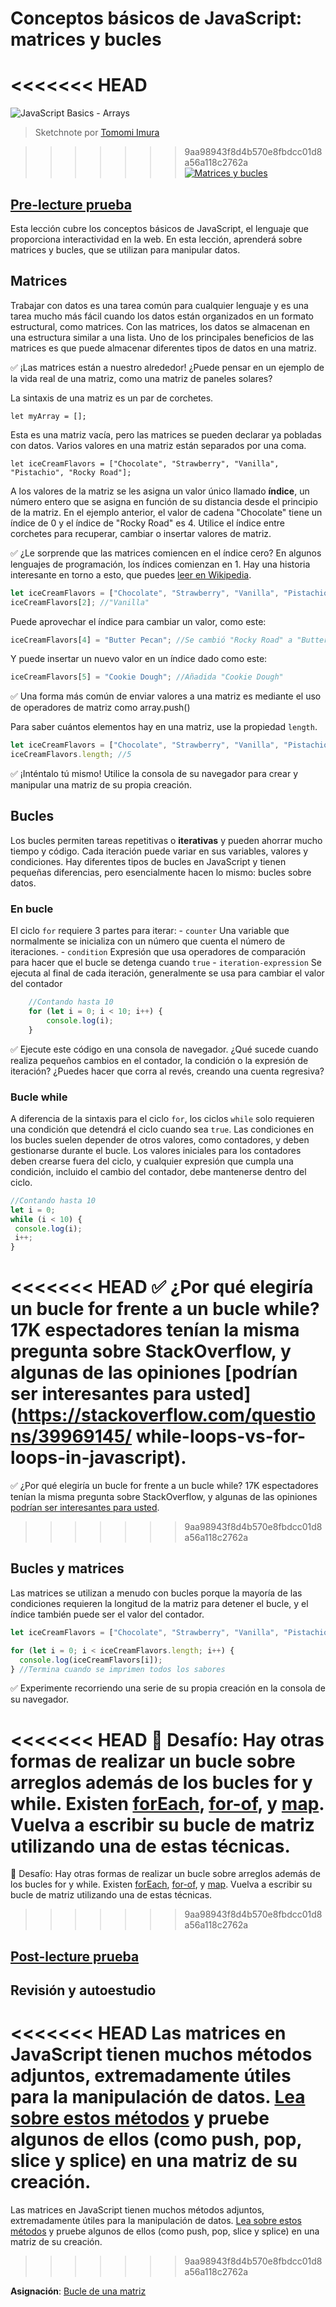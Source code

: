 # Conceptos básicos de JavaScript: matrices y bucles

<<<<<<< HEAD
=======
![JavaScript Basics - Arrays](/sketchnotes/webdev101-js-arrays.png)
> Sketchnote por [Tomomi Imura](https://twitter.com/girlie_mac)

>>>>>>> 9aa98943f8d4b570e8fbdcc01d8a56a118c2762a
[![Matrices y bucles](https://img.youtube.com/vi/Q_CRM2lXXBg/0.jpg)](https://youtube.com/watch?v=Q_CRM2lXXBg "Matrices y bucles")


## [Pre-lecture prueba](https://nice-beach-0fe9e9d0f.azurestaticapps.net/quiz/13)

Esta lección cubre los conceptos básicos de JavaScript, el lenguaje que proporciona interactividad en la web. En esta lección, aprenderá sobre matrices y bucles, que se utilizan para manipular datos.

## Matrices

Trabajar con datos es una tarea común para cualquier lenguaje y es una tarea mucho más fácil cuando los datos están organizados en un formato estructural, como matrices. Con las matrices, los datos se almacenan en una estructura similar a una lista. Uno de los principales beneficios de las matrices es que puede almacenar diferentes tipos de datos en una matriz.

✅ ¡Las matrices están a nuestro alrededor! ¿Puede pensar en un ejemplo de la vida real de una matriz, como una matriz de paneles solares?

La sintaxis de una matriz es un par de corchetes.

`let myArray = [];`

Esta es una matriz vacía, pero las matrices se pueden declarar ya pobladas con datos. Varios valores en una matriz están separados por una coma.

`let iceCreamFlavors = ["Chocolate", "Strawberry", "Vanilla", "Pistachio", "Rocky Road"];`

A los valores de la matriz se les asigna un valor único llamado **índice**, un número entero que se asigna en función de su distancia desde el principio de la matriz. En el ejemplo anterior, el valor de cadena "Chocolate" tiene un índice de 0 y el índice de "Rocky Road" es 4. Utilice el índice entre corchetes para recuperar, cambiar o insertar valores de matriz.

✅ ¿Le sorprende que las matrices comiencen en el índice cero? En algunos lenguajes de programación, los índices comienzan en 1. Hay una historia interesante en torno a esto, que puedes [leer en Wikipedia](https://en.wikipedia.org/wiki/Zero-based_numbering).

```javascript
let iceCreamFlavors = ["Chocolate", "Strawberry", "Vanilla", "Pistachio", "Rocky Road"];
iceCreamFlavors[2]; //"Vanilla"
```

Puede aprovechar el índice para cambiar un valor, como este:

```javascript
iceCreamFlavors[4] = "Butter Pecan"; //Se cambió "Rocky Road" a "Butter Pecan"
```

Y puede insertar un nuevo valor en un índice dado como este:

```javascript
iceCreamFlavors[5] = "Cookie Dough"; //Añadida "Cookie Dough"
```

✅ Una forma más común de enviar valores a una matriz es mediante el uso de operadores de matriz como array.push()

Para saber cuántos elementos hay en una matriz, use la propiedad `length`.

```javascript
let iceCreamFlavors = ["Chocolate", "Strawberry", "Vanilla", "Pistachio", "Rocky Road"];
iceCreamFlavors.length; //5
```

✅ ¡Inténtalo tú mismo! Utilice la consola de su navegador para crear y manipular una matriz de su propia creación.

## Bucles

Los bucles permiten tareas repetitivas o **iterativas** y pueden ahorrar mucho tiempo y código. Cada iteración puede variar en sus variables, valores y condiciones. Hay diferentes tipos de bucles en JavaScript y tienen pequeñas diferencias, pero esencialmente hacen lo mismo: bucles sobre datos.

### En bucle

El ciclo `for` requiere 3 partes para iterar:
     - `counter` Una variable que normalmente se inicializa con un número que cuenta el número de iteraciones.
     - `condition` Expresión que usa operadores de comparación para hacer que el bucle se detenga cuando `true`
     - `iteration-expression` Se ejecuta al final de cada iteración, generalmente se usa para cambiar el valor del contador

  
```javascript
    //Contando hasta 10
    for (let i = 0; i < 10; i++) {
        console.log(i);
    }
```

✅ Ejecute este código en una consola de navegador. ¿Qué sucede cuando realiza pequeños cambios en el contador, la condición o la expresión de iteración? ¿Puedes hacer que corra al revés, creando una cuenta regresiva?

### Bucle while

A diferencia de la sintaxis para el ciclo `for`, los ciclos `while` solo requieren una condición que detendrá el ciclo cuando sea `true`. Las condiciones en los bucles suelen depender de otros valores, como contadores, y deben gestionarse durante el bucle. Los valores iniciales para los contadores deben crearse fuera del ciclo, y cualquier expresión que cumpla una condición, incluido el cambio del contador, debe mantenerse dentro del ciclo.

```javascript
//Contando hasta 10
let i = 0;
while (i < 10) {
 console.log(i);
 i++;
}
```

<<<<<<< HEAD
✅ ¿Por qué elegiría un bucle for frente a un bucle while? 17K espectadores tenían la misma pregunta sobre StackOverflow, y algunas de las opiniones [podrían ser interesantes para usted](https://stackoverflow.com/questions/39969145/ while-loops-vs-for-loops-in-javascript).
=======
✅ ¿Por qué elegiría un bucle for frente a un bucle while? 17K espectadores tenían la misma pregunta sobre StackOverflow, y algunas de las opiniones [podrían ser interesantes para usted](https://stackoverflow.com/questions/39969145/while-loops-vs-for-loops-in-javascript).
>>>>>>> 9aa98943f8d4b570e8fbdcc01d8a56a118c2762a

## Bucles y matrices

Las matrices se utilizan a menudo con bucles porque la mayoría de las condiciones requieren la longitud de la matriz para detener el bucle, y el índice también puede ser el valor del contador.

```javascript
let iceCreamFlavors = ["Chocolate", "Strawberry", "Vanilla", "Pistachio", "Rocky Road"];

for (let i = 0; i < iceCreamFlavors.length; i++) {
  console.log(iceCreamFlavors[i]);
} //Termina cuando se imprimen todos los sabores
```

✅ Experimente recorriendo una serie de su propia creación en la consola de su navegador.

<<<<<<< HEAD
🚀 Desafío: Hay otras formas de realizar un bucle sobre arreglos además de los bucles for y while. Existen [forEach](https://developer.mozilla.org/en-US/docs/Web/JavaScript/Reference/Global_Objects/Array/forEach), [for-of](https://developer.mozilla.org/en-US/docs/Web/JavaScript/Reference/Statements/for...of), y [map](https://developer.mozilla.org/en-US/docs/Web/JavaScript/Reference/Global_Objects/Array/map). Vuelva a escribir su bucle de matriz utilizando una de estas técnicas.
=======
🚀 Desafío: Hay otras formas de realizar un bucle sobre arreglos además de los bucles for y while. Existen [forEach](https://developer.mozilla.org/docs/Web/JavaScript/Reference/Global_Objects/Array/forEach), [for-of](https://developer.mozilla.org/docs/Web/JavaScript/Reference/Statements/for...of), y [map](https://developer.mozilla.org/docs/Web/JavaScript/Reference/Global_Objects/Array/map). Vuelva a escribir su bucle de matriz utilizando una de estas técnicas.
>>>>>>> 9aa98943f8d4b570e8fbdcc01d8a56a118c2762a

## [Post-lecture prueba](https://nice-beach-0fe9e9d0f.azurestaticapps.net/quiz/14)

## Revisión y autoestudio

<<<<<<< HEAD
Las matrices en JavaScript tienen muchos métodos adjuntos, extremadamente útiles para la manipulación de datos. [Lea sobre estos métodos](https://developer.mozilla.org/en-US/docs/Web/JavaScript/Reference/Global_Objects/Array) y pruebe algunos de ellos (como push, pop, slice y splice) en una matriz de su creación.
=======
Las matrices en JavaScript tienen muchos métodos adjuntos, extremadamente útiles para la manipulación de datos. [Lea sobre estos métodos](https://developer.mozilla.org/docs/Web/JavaScript/Reference/Global_Objects/Array) y pruebe algunos de ellos (como push, pop, slice y splice) en una matriz de su creación.
>>>>>>> 9aa98943f8d4b570e8fbdcc01d8a56a118c2762a

**Asignación**: [Bucle de una matriz](assignment.es.md)
